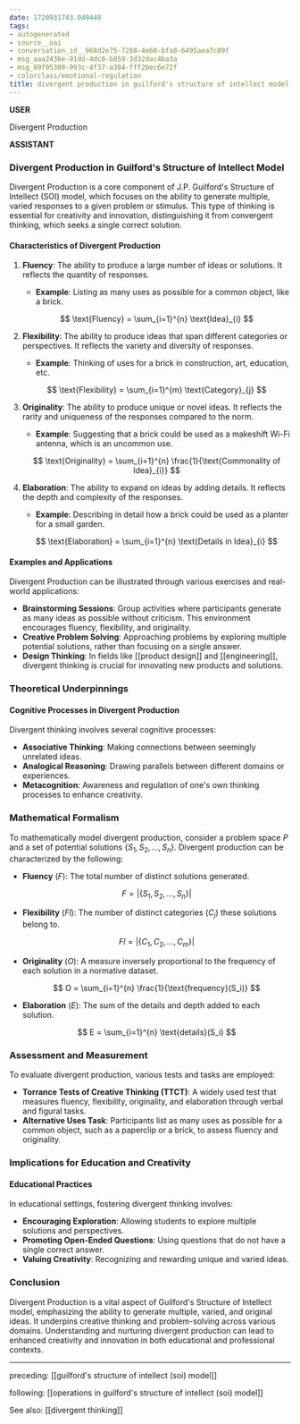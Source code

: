 ```yaml
---
date: 1720931743.049448
tags:
- autogenerated
- source__oai
- conversation_id__968d2e75-7288-4e60-bfa8-6495aea7c09f
- msg_aaa2436e-91dd-4dc8-b859-3d32dac4ba3a
- msg_89f95309-993c-4f37-a384-fff2bec6e72f
- colorclass/emotional-regulation
title: divergent production in guilford's structure of intellect model
---
```


**USER**

Divergent Production


**ASSISTANT**

### Divergent Production in Guilford's Structure of Intellect Model

Divergent Production is a core component of J.P. Guilford's Structure of Intellect (SOI) model, which focuses on the ability to generate multiple, varied responses to a given problem or stimulus. This type of thinking is essential for creativity and innovation, distinguishing it from convergent thinking, which seeks a single correct solution.

#### Characteristics of Divergent Production

1. **Fluency**: The ability to produce a large number of ideas or solutions. It reflects the quantity of responses.
   - **Example**: Listing as many uses as possible for a common object, like a brick.

   $$ \text{Fluency} = \sum_{i=1}^{n} \text{Idea}_{i} $$

2. **Flexibility**: The ability to produce ideas that span different categories or perspectives. It reflects the variety and diversity of responses.
   - **Example**: Thinking of uses for a brick in construction, art, education, etc.

   $$ \text{Flexibility} = \sum_{i=1}^{m} \text{Category}_{j} $$

3. **Originality**: The ability to produce unique or novel ideas. It reflects the rarity and uniqueness of the responses compared to the norm.
   - **Example**: Suggesting that a brick could be used as a makeshift Wi-Fi antenna, which is an uncommon use.

   $$ \text{Originality} = \sum_{i=1}^{n} \frac{1}{\text{Commonality of Idea}_{i}} $$

4. **Elaboration**: The ability to expand on ideas by adding details. It reflects the depth and complexity of the responses.
   - **Example**: Describing in detail how a brick could be used as a planter for a small garden.

   $$ \text{Elaboration} = \sum_{i=1}^{n} \text{Details in Idea}_{i} $$

#### Examples and Applications

Divergent Production can be illustrated through various exercises and real-world applications:

- **Brainstorming Sessions**: Group activities where participants generate as many ideas as possible without criticism. This environment encourages fluency, flexibility, and originality.
- **Creative Problem Solving**: Approaching problems by exploring multiple potential solutions, rather than focusing on a single answer.
- **Design Thinking**: In fields like [[product design]] and [[engineering]], divergent thinking is crucial for innovating new products and solutions.

### Theoretical Underpinnings

#### Cognitive Processes in Divergent Production

Divergent thinking involves several cognitive processes:

- **Associative Thinking**: Making connections between seemingly unrelated ideas.
- **Analogical Reasoning**: Drawing parallels between different domains or experiences.
- **Metacognition**: Awareness and regulation of one's own thinking processes to enhance creativity.

### Mathematical Formalism

To mathematically model divergent production, consider a problem space $P$ and a set of potential solutions $\{S_1, S_2, ..., S_n\}$. Divergent production can be characterized by the following:

- **Fluency** ($F$): The total number of distinct solutions generated.

  $$ F = |\{S_1, S_2, ..., S_n\}| $$

- **Flexibility** ($Fl$): The number of distinct categories ($C_j$) these solutions belong to.

  $$ Fl = |\{C_1, C_2, ..., C_m\}| $$

- **Originality** ($O$): A measure inversely proportional to the frequency of each solution in a normative dataset.

  $$ O = \sum_{i=1}^{n} \frac{1}{\text{frequency}(S_i)} $$

- **Elaboration** ($E$): The sum of the details and depth added to each solution.

  $$ E = \sum_{i=1}^{n} \text{details}(S_i) $$

### Assessment and Measurement

To evaluate divergent production, various tests and tasks are employed:

- **Torrance Tests of Creative Thinking (TTCT)**: A widely used test that measures fluency, flexibility, originality, and elaboration through verbal and figural tasks.
- **Alternative Uses Task**: Participants list as many uses as possible for a common object, such as a paperclip or a brick, to assess fluency and originality.

### Implications for Education and Creativity

#### Educational Practices

In educational settings, fostering divergent thinking involves:

- **Encouraging Exploration**: Allowing students to explore multiple solutions and perspectives.
- **Promoting Open-Ended Questions**: Using questions that do not have a single correct answer.
- **Valuing Creativity**: Recognizing and rewarding unique and varied ideas.

### Conclusion

Divergent Production is a vital aspect of Guilford's Structure of Intellect model, emphasizing the ability to generate multiple, varied, and original ideas. It underpins creative thinking and problem-solving across various domains. Understanding and nurturing divergent production can lead to enhanced creativity and innovation in both educational and professional contexts.


---

preceding: [[guilford's structure of intellect (soi) model]]  


following: [[operations in guilford's structure of intellect (soi) model]]

See also: [[divergent thinking]]